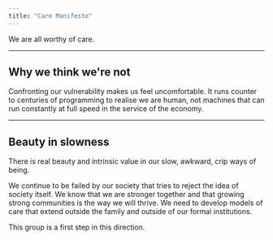 ```yaml
---
title: "Care Manifesto"
---
```


We are all worthy of care.

---

## Why we think we're not

Confronting our vulnerability makes us feel uncomfortable.  It runs counter to centuries of programming to realise we are human, not machines that can run constantly at full speed in the service of the economy.

---

## Beauty in slowness

There is real beauty and intrinsic value in our slow, awkward, crip ways of being. 

We continue to be failed by our society that tries to reject the idea of society itself. 
We know that we are stronger together and that growing strong communities is the way we will thrive. We need to develop models of care that extend outside the family and outside of our formal institutions.  

This group is a first step in this direction.

